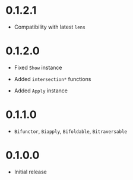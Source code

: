 0.1.2.1
=======

  * Compatibility with latest `lens`

0.1.2.0
=======

  * Fixed `Show` instance

  * Added `intersection*` functions

  * Added `Apply` instance

0.1.1.0
=======

  * `Bifunctor`, `Biapply`, `Bifoldable`, `Bitraversable`

0.1.0.0
=======

  * Initial release
